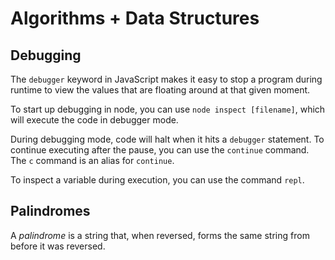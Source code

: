 # Algorithms + Data Structures

## Debugging

The `debugger` keyword in JavaScript makes it easy to stop a program during runtime to view the values that are floating around at that given moment.

To start up debugging in node, you can use `node inspect [filename]`, which will execute the code in debugger mode.

During debugging mode, code will halt when it hits a `debugger` statement. To continue executing after the pause, you can use the `continue` command. The `c` command is an alias for `continue`.

To inspect a variable during execution, you can use the command `repl`.

## Palindromes

A *palindrome* is a string that, when reversed, forms the same string from before it was reversed.